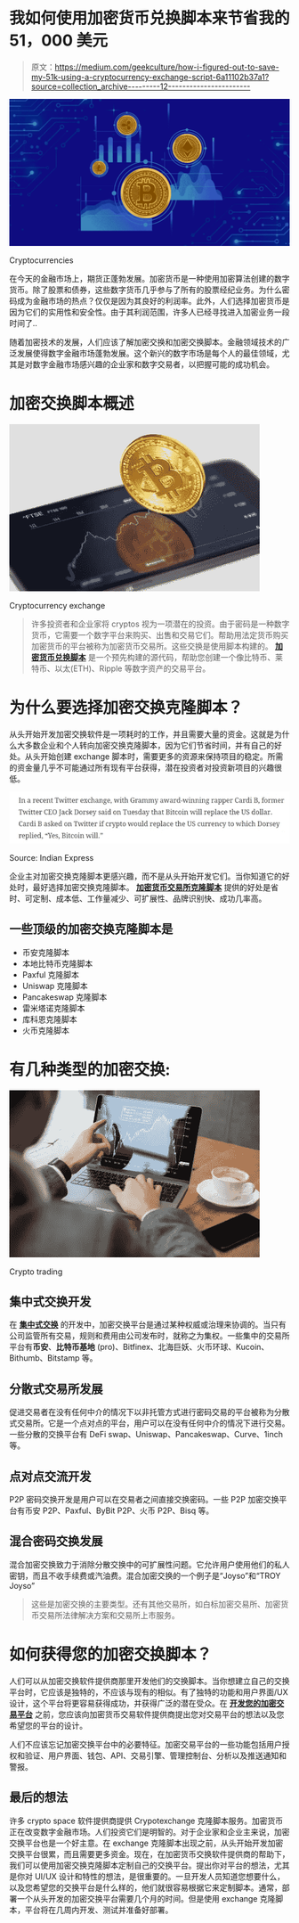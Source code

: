 # 我如何使用加密货币兑换脚本来节省我的 51，000 美元

> 原文：<https://medium.com/geekculture/how-i-figured-out-to-save-my-51k-using-a-cryptocurrency-exchange-script-6a11102b37a1?source=collection_archive---------12----------------------->

![](img/b9e8a04e70ce9932418ef859ec60adbe.png)

Cryptocurrencies

在今天的金融市场上，期货正蓬勃发展。加密货币是一种使用加密算法创建的数字货币。除了股票和债券，这些数字货币几乎参与了所有的股票经纪业务。为什么密码成为金融市场的热点？仅仅是因为其良好的利润率。此外，人们选择加密货币是因为它们的实用性和安全性。由于其利润范围，许多人已经寻找进入加密业务一段时间了..

随着加密技术的发展，人们应该了解加密交换和加密交换脚本。金融领域技术的广泛发展使得数字金融市场蓬勃发展。这个新兴的数字市场是每个人的最佳领域，尤其是对数字金融市场感兴趣的企业家和数字交易者，以把握可能的成功机会。

# 加密交换脚本概述

![](img/dee6e49bc4658316226fc7e1922443b1.png)

Cryptocurrency exchange

> 许多投资者和企业家将 cryptos 视为一项潜在的投资。由于密码是一种数字货币，它需要一个数字平台来购买、出售和交易它们。帮助用法定货币购买加密货币的平台被称为加密货币交易所。这些交换是使用脚本构建的。 [**加密货币兑换脚本**](https://www.appdupe.com/cryptocurrency-exchange-script) 是一个预先构建的源代码，帮助您创建一个像比特币、莱特币、以太(ETH)、Ripple 等数字资产的交易平台。

# 为什么要选择加密交换克隆脚本？

从头开始开发加密交换软件是一项耗时的工作，并且需要大量的资金。这就是为什么大多数企业和个人转向加密交换克隆脚本，因为它们节省时间，并有自己的好处。从头开始创建 exchange 脚本时，需要更多的资源来保持项目的稳定。所需的资金量几乎不可能通过所有现有平台获得，潜在投资者对投资新项目的兴趣很低。

![](img/97896707491737cf130a8f0ed3de2db9.png)

Source: Indian Express

企业主对加密交换克隆脚本更感兴趣，而不是从头开始开发它们。当你知道它的好处时，最好选择加密交换克隆脚本。 [**加密货币交易所克隆脚本**](https://www.appdupe.com/cryptocurrency-exchange-script) 提供的好处是省时、可定制、成本低、工作量减少、可扩展性、品牌识别快、成功几率高。

## 一些顶级的加密交换克隆脚本是

*   币安克隆脚本
*   本地比特币克隆脚本
*   Paxful 克隆脚本
*   Uniswap 克隆脚本
*   Pancakeswap 克隆脚本
*   雷米塔诺克隆脚本
*   库科恩克隆脚本
*   火币克隆脚本

# 有几种类型的加密交换:

![](img/90b40021068b741cfde346b3b8e3873b.png)

Crypto trading

## 集中式交换开发

在 [**集中式交换**](https://en.wikipedia.org/wiki/Cryptocurrency_exchange) 的开发中，加密交换平台是通过某种权威或治理来协调的。当只有公司监管所有交易，规则和费用由公司发布时，就称之为集权。一些集中的交易所平台有**币安**、**比特币基地** (pro)、Bitfinex、北海巨妖、火币环球、Kucoin、Bithumb、Bitstamp 等。

## 分散式交易所发展

促进交易者在没有任何中介的情况下以非托管方式进行密码交易的平台被称为分散式交易所。它是一个点对点的平台，用户可以在没有任何中介的情况下进行交易。一些分散的交换平台有 DeFi swap、Uniswap、Pancakeswap、Curve、1inch 等。

## 点对点交流开发

P2P 密码交换开发是用户可以在交易者之间直接交换密码。一些 P2P 加密交换平台有币安 P2P、Paxful、ByBit P2P、火币 P2P、Bisq 等。

## 混合密码交换发展

混合加密交换致力于消除分散交换中的可扩展性问题。它允许用户使用他们的私人密钥，而且不收手续费或汽油费。混合加密交换的一个例子是“Joyso”和“TROY Joyso”

> 这些是加密交换的主要类型。还有其他交易所，如白标加密交易所、加密货币交易所法律解决方案和交易所上市服务。

# 如何获得您的加密交换脚本？

人们可以从加密交换软件提供商那里开发他们的交换脚本。当你想建立自己的交换平台时，它应该是独特的，不应该与现有的相似。有了独特的功能和用户界面/UX 设计，这个平台将更容易获得成功，并获得广泛的潜在受众。在 [**开发您的加密交易平台**](https://www.appdupe.com/cryptocurrency-exchange-script) 之前，您应该向加密货币交易软件提供商提出您对交易平台的想法以及您希望您的平台的设计。

人们不应该忘记加密交换平台中的必要特征。加密交易平台的一些功能包括用户授权和验证、用户界面、钱包、API、交易引擎、管理控制台、分析以及推送通知和警报。

## 最后的想法

许多 crypto space 软件提供商提供 Crypotexchange 克隆脚本服务。加密货币正在改变数字金融市场。人们投资它们是明智的。对于企业家和企业主来说，加密交换平台也是一个好主意。在 exchange 克隆脚本出现之前，从头开始开发加密交换平台很累，而且需要更多资金。现在，在加密货币交换软件提供商的帮助下，我们可以使用加密交换克隆脚本定制自己的交换平台。提出你对平台的想法，尤其是你对 UI/UX 设计和特性的想法，是很重要的。一旦开发人员知道您想要什么，以及您希望您的交换平台是什么样的，他们就很容易根据它来定制脚本。通常，部署一个从头开发的加密交换平台需要几个月的时间。但是使用 exchange 克隆脚本，平台将在几周内开发、测试并准备好部署。